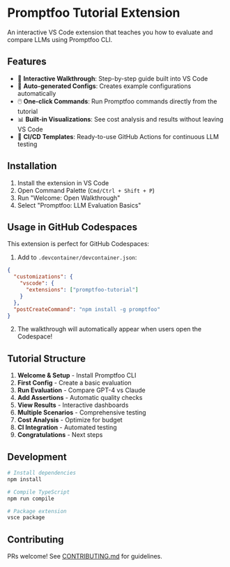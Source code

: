 # Promptfoo Tutorial Extension

An interactive VS Code extension that teaches you how to evaluate and compare LLMs using Promptfoo CLI.

## Features

- 🚀 **Interactive Walkthrough**: Step-by-step guide built into VS Code
- 📝 **Auto-generated Configs**: Creates example configurations automatically
- 🖱️ **One-click Commands**: Run Promptfoo commands directly from the tutorial
- 📊 **Built-in Visualizations**: See cost analysis and results without leaving VS Code
- 🔄 **CI/CD Templates**: Ready-to-use GitHub Actions for continuous LLM testing

## Installation

1. Install the extension in VS Code
2. Open Command Palette (`Cmd/Ctrl + Shift + P`)
3. Run "Welcome: Open Walkthrough"
4. Select "Promptfoo: LLM Evaluation Basics"

## Usage in GitHub Codespaces

This extension is perfect for GitHub Codespaces:

1. Add to `.devcontainer/devcontainer.json`:
```json
{
  "customizations": {
    "vscode": {
      "extensions": ["promptfoo-tutorial"]
    }
  },
  "postCreateCommand": "npm install -g promptfoo"
}
```

2. The walkthrough will automatically appear when users open the Codespace!

## Tutorial Structure

1. **Welcome & Setup** - Install Promptfoo CLI
2. **First Config** - Create a basic evaluation 
3. **Run Evaluation** - Compare GPT-4 vs Claude
4. **Add Assertions** - Automatic quality checks
5. **View Results** - Interactive dashboards
6. **Multiple Scenarios** - Comprehensive testing
7. **Cost Analysis** - Optimize for budget
8. **CI Integration** - Automated testing
9. **Congratulations** - Next steps

## Development

```bash
# Install dependencies
npm install

# Compile TypeScript
npm run compile

# Package extension
vsce package
```

## Contributing

PRs welcome! See [CONTRIBUTING.md](CONTRIBUTING.md) for guidelines.